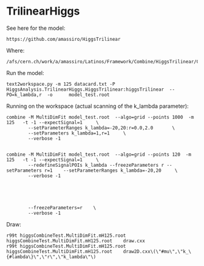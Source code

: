 # TrilinearHiggs

See here for the model:

    https://github.com/amassiro/HiggsTrilinear

    
Where:

    /afs/cern.ch/work/a/amassiro/Latinos/Framework/Combine/HiggsTrilinear/CMSSW_8_1_0/src/HiggsAnalysis/TrilinearHiggs

    
Run the model:
    
    text2workspace.py -m 125 datacard.txt -P HiggsAnalysis.TrilinearHiggs.HiggsTrilinear:higgsTrilinear  --PO=k_lambda,r  -o      model_test.root    

Running on the workspace (actual scanning of the k_lambda parameter):

    combine -M MultiDimFit model_test.root  --algo=grid --points 1000  -m 125   -t -1 --expectSignal=1     \
            --setParameterRanges k_lambda=-20,20:r=0.0,2.0       \
            --setParameters k_lambda=1,r=1     \
            --verbose -1

            
    combine -M MultiDimFit model_test.root  --algo=grid --points 120  -m 125   -t -1 --expectSignal=1     \
            --redefineSignalPOIs k_lambda --freezeParameters r --setParameters r=1    --setParameterRanges k_lambda=-20,20     \
            --verbose -1
        
            
            
            
            
            --freezeParameters=r    \
            --verbose -1

Draw:

    r99t higgsCombineTest.MultiDimFit.mH125.root  higgsCombineTest.MultiDimFit.mH125.root    draw.cxx
    r99t higgsCombineTest.MultiDimFit.mH125.root  higgsCombineTest.MultiDimFit.mH125.root    draw2D.cxx\(\"#mu\",\"k_\{#lambda\}\",\"r\",\"k_lambda\"\)


    
    